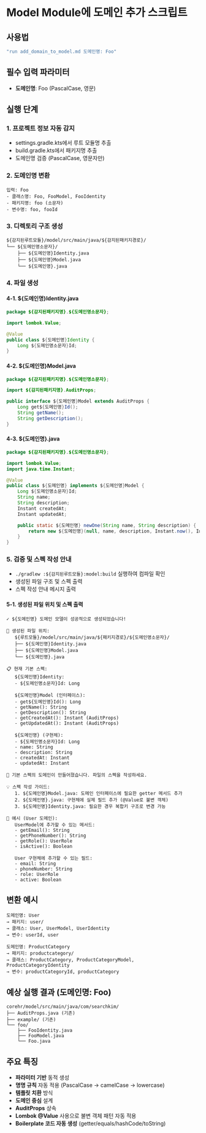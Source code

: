 # Model Module에 도메인 추가 스크립트

## 사용법
```bash
"run add_domain_to_model.md 도메인명: Foo"
```

## 필수 입력 파라미터
- **도메인명**: Foo (PascalCase, 영문)

## 실행 단계

### 1. 프로젝트 정보 자동 감지
- settings.gradle.kts에서 루트 모듈명 추출
- build.gradle.kts에서 패키지명 추출
- 도메인명 검증 (PascalCase, 영문자만)

### 2. 도메인명 변환
```
입력: Foo
- 클래스명: Foo, FooModel, FooIdentity
- 패키지명: foo (소문자)
- 변수명: foo, fooId
```

### 3. 디렉토리 구조 생성
```
${감지된루트모듈}/model/src/main/java/${감지된패키지경로}/
└── ${도메인명소문자}/
    ├── ${도메인명}Identity.java
    ├── ${도메인명}Model.java
    └── ${도메인명}.java
```

### 4. 파일 생성

#### 4-1. ${도메인명}Identity.java
```java
package ${감지된패키지명}.${도메인명소문자};

import lombok.Value;

@Value
public class ${도메인명}Identity {
    Long ${도메인명소문자}Id;
}
```

#### 4-2. ${도메인명}Model.java
```java
package ${감지된패키지명}.${도메인명소문자};

import ${감지된패키지명}.AuditProps;

public interface ${도메인명}Model extends AuditProps {
    Long get${도메인명}Id();
    String getName();
    String getDescription();
}
```

#### 4-3. ${도메인명}.java
```java
package ${감지된패키지명}.${도메인명소문자};

import lombok.Value;
import java.time.Instant;

@Value
public class ${도메인명} implements ${도메인명}Model {
    Long ${도메인명소문자}Id;
    String name;
    String description;
    Instant createdAt;
    Instant updatedAt;

    public static ${도메인명} newOne(String name, String description) {
        return new ${도메인명}(null, name, description, Instant.now(), Instant.now());
    }
}
```

### 5. 검증 및 스펙 작성 안내
- `./gradlew :${감지된루트모듈}:model:build` 실행하여 컴파일 확인
- 생성된 파일 구조 및 스펙 출력
- 스펙 작성 안내 메시지 출력

#### 5-1. 생성된 파일 위치 및 스펙 출력
```
✓ ${도메인명} 도메인 모델이 성공적으로 생성되었습니다!

📁 생성된 파일 위치:
   ${루트모듈}/model/src/main/java/${패키지경로}/${도메인명소문자}/
   ├── ${도메인명}Identity.java
   ├── ${도메인명}Model.java
   └── ${도메인명}.java

📋 현재 기본 스펙:
   ${도메인명}Identity:
   - ${도메인명소문자}Id: Long

   ${도메인명}Model (인터페이스):
   - get${도메인명}Id(): Long
   - getName(): String
   - getDescription(): String
   - getCreatedAt(): Instant (AuditProps)
   - getUpdatedAt(): Instant (AuditProps)

   ${도메인명} (구현체):
   - ${도메인명소문자}Id: Long
   - name: String
   - description: String
   - createdAt: Instant
   - updatedAt: Instant

🔧 기본 스펙의 도메인이 만들어졌습니다. 파일의 스펙을 작성하세요.

💡 스펙 작성 가이드:
   1. ${도메인명}Model.java: 도메인 인터페이스에 필요한 getter 메서드 추가
   2. ${도메인명}.java: 구현체에 실제 필드 추가 (@Value로 불변 객체)
   3. ${도메인명}Identity.java: 필요한 경우 복합키 구조로 변경 가능

📝 예시 (User 도메인):
   UserModel에 추가할 수 있는 메서드:
   - getEmail(): String
   - getPhoneNumber(): String
   - getRole(): UserRole
   - isActive(): Boolean

   User 구현체에 추가할 수 있는 필드:
   - email: String
   - phoneNumber: String
   - role: UserRole
   - active: Boolean
```

## 변환 예시
```
도메인명: User
→ 패키지: user/
→ 클래스: User, UserModel, UserIdentity
→ 변수: userId, user

도메인명: ProductCategory
→ 패키지: productcategory/
→ 클래스: ProductCategory, ProductCategoryModel, ProductCategoryIdentity
→ 변수: productCategoryId, productCategory
```

## 예상 실행 결과 (도메인명: Foo)
```
corehr/model/src/main/java/com/searchkim/
├── AuditProps.java (기존)
├── example/ (기존)
└── foo/
    ├── FooIdentity.java
    ├── FooModel.java
    └── Foo.java
```

## 주요 특징
- **파라미터 기반** 동적 생성
- **명명 규칙** 자동 적용 (PascalCase → camelCase → lowercase)
- **템플릿 치환** 방식
- **도메인 중심** 설계
- **AuditProps** 상속
- **Lombok @Value** 사용으로 불변 객체 패턴 자동 적용
- **Boilerplate 코드 자동 생성** (getter/equals/hashCode/toString)